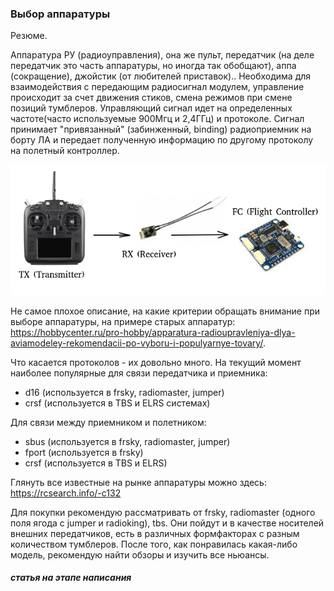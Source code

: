 ### Выбор аппаратуры

Резюме.

Аппаратура РУ (радиоуправления), она же пульт, передатчик (на деле передатчик это часть аппаратуры, но иногда так обобщают), аппа (сокращение), джойстик (от любителей приставок)..
Необходима для взаимодействия с передающим радиосигнал модулем, управление происходит за счет движения стиков, смена режимов при смене позиций тумблеров. Управляющий сигнал идет на определенных частоте(часто используемые 900Мгц и 2,4ГГц) и протоколе. Сигнал принимает "привязанный" (забинженный, binding) радиоприемник на борту ЛА и передает полученную информацию по другому протоколу на полетный контроллер.

![](../assets/img/tx-rx.png)

Не самое плохое описание, на какие критерии обращать внимание при выборе аппаратуры, на примере старых аппаратур: https://hobbycenter.ru/pro-hobby/apparatura-radioupravleniya-dlya-aviamodeley-rekomendacii-po-vyboru-i-populyarnye-tovary/.

Что касается протоколов - их довольно много. На текущий момент наиболее популярные для связи передатчика и приемника:

* d16 (используется в frsky, radiomaster, jumper)
* crsf (используется в TBS и ELRS системах)

Для связи между приемником и полетником:

* sbus (используется в frsky, radiomaster, jumper)
* fport (используется в frsky)
* crsf (используется в TBS и ELRS)

Глянуть все известные на рынке аппаратуры можно здесь:
https://rcsearch.info/-c132

Для покупки рекомендую рассматривать от frsky, radiomaster (одного поля ягода с jumper и radioking), tbs.
Они пойдут и в качестве носителей внешних передатчиков, есть в различных формфакторах с разным количеством тумблеров. После того, как понравилась какая-либо модель, рекомендую найти обзоры и изучить все ньюансы.

##### статья на этапе написания
